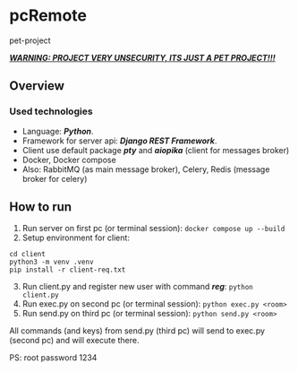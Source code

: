# pcRemote
pet-project

***<ins>WARNING: PROJECT VERY UNSECURITY, ITS JUST A PET PROJECT!!!</ins>***

## Overview

### Used technologies
- Language: ***Python***.
- Framework for server api: ***Django REST Framework***.
- Client use default package ***pty*** and ***aiopika*** (client for messages broker)
- Docker, Docker compose
- Also: RabbitMQ (as main message broker), Celery, Redis (message broker for celery)

## How to run
1. Run server on first pc (or terminal session): ``` docker compose up --build ```
2. Setup environment for client:
```
cd client
python3 -m venv .venv
pip install -r client-req.txt 
```
3. Run client.py and register new user with command ***reg***: ``` python client.py ```
4. Run exec.py on second pc (or terminal session): ``` python exec.py <room> ```
5. Run send.py on third pc (or terminal session): ``` python send.py <room> ```

All commands (and keys) from send.py (third pc) will send to exec.py (second pc) and will execute there.

PS: root password 1234

